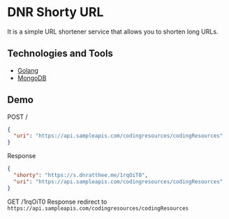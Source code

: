 # DNR Shorty URL

It is a simple URL shortener service that allows you to shorten long URLs.

## Technologies and Tools

- [Golang](https://golang.org/)
- [MongoDB](https://www.mongodb.com/)

## Demo

POST /

```json
{
  "uri": "https://api.sampleapis.com/codingresources/codingResources"
}
```

Response

```json
{
  "shorty": "https://s.dnratthee.me/1rqOiT0",
  "uri": "https://api.sampleapis.com/codingresources/codingResources"
}
```

GET /1rqOiT0
Response redirect to `https://api.sampleapis.com/codingresources/codingResources`
